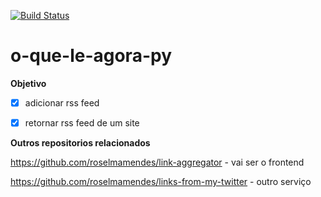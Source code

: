 [![Build Status](https://travis-ci.org/roselmamendes/o-que-le-agora-py.svg?branch=master)](https://travis-ci.org/roselmamendes/o-que-le-agora-py)

# o-que-le-agora-py

**Objetivo**

- [x] adicionar rss feed

- [x] retornar rss feed de um site

**Outros repositorios relacionados**

https://github.com/roselmamendes/link-aggregator - vai ser o frontend

https://github.com/roselmamendes/links-from-my-twitter - outro serviço
